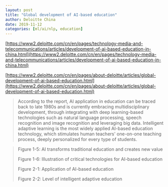 ```yaml
---
layout: post
title: "Global development of AI-based education"
author: Deloitte China
date: 2019-11-12
categories: [ml/ai/nlp, education] 
---
```

[https://www2.deloitte.com/cn/en/pages/technology-media-and-telecommunications/articles/development-of-ai-based-education-in-china.html](https://www2.deloitte.com/cn/en/pages/technology-media-and-telecommunications/articles/development-of-ai-based-education-in-china.html)

[https://www2.deloitte.com/cn/en/pages/about-deloitte/articles/global-development-of-ai-based-education.html](https://www2.deloitte.com/cn/en/pages/about-deloitte/articles/global-development-of-ai-based-education.html)

> According to the report, AI application in education can be traced back to late 1980s and is currently embracing multidisciplinary development, through integrating with deep learning-based technologies such as natural language processing, speech recognition and image recognition and leveraging big data. Intelligent adaptive learning is the most widely applied AI-based education technology, which stimulates human teachers' one-on-one teaching process, deeply personalized for every type of students.

> Figure 1-5: AI transforms traditional education and creates new value
>
> Figure 1-6: Illustration of critical technologies for AI-based education
>
> Figure 2-1: Application of AI-based education
>
> Figure 2-2: Level of intelligent adaptive education